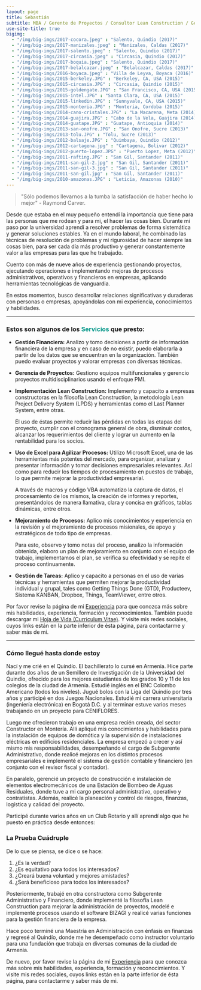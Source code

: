 ```yaml
---
layout: page
title: Sebastián
subtitle: MBA / Gerente de Proyectos / Consultor Lean Construction / Gestor Financiero / Ing. Electrónico / Viajero
use-site-title: true
bigimg:
  - "/img/big-imgs/2017-cocora.jpeg" : "Salento, Quindio (2017)"
  - "/img/big-imgs/2017-manizales.jpeg" : "Manizales, Caldas (2017)"
  - "/img/big-imgs/2017-salento.jpeg" : "Salento, Quindio (2017)"
  - "/img/big-imgs/2017-circasia.jpeg" : "Circasia, Quindio (2017)"
  - "/img/big-imgs/2017-boquia.jpeg" : "Salento, Quindio (2017)"
  - "/img/big-imgs/2017-belalcazar.jpeg" : "Belalcazar, Caldas (2017)"
  - "/img/big-imgs/2016-boyaca.jpeg" : "Villa de Leyva, Boyaca (2016)"
  - "/img/big-imgs/2015-berkeley.JPG" : "Berkeley, CA, USA (2015)"
  - "/img/big-imgs/2015-circasia.JPG" : "Circasia, Quindio (2015)"
  - "/img/big-imgs/2015-goldengate.JPG" : "San Francisco, CA, USA (2015)"
  - "/img/big-imgs/2015-intel.JPG" : "Santa Clara, CA, USA (2015)"
  - "/img/big-imgs/2015-linkedin.JPG" : "Sunnyvale, CA, USA (2015)"
  - "/img/big-imgs/2015-monteria.JPG" : "Monteria, Cordoba (2015)"
  - "/img/big-imgs/2014-cano-cristales.JPG" : "La Macarena, Meta (2014)"
  - "/img/big-imgs/2014-guajira.JPG" : "Cabo de la Vela, Guajira (2014)"
  - "/img/big-imgs/2014-guatape.JPG" : "Guatape, Antioquia (2014)"
  - "/img/big-imgs/2013-san-onofre.JPG" : "San Onofre, Sucre (2013)"
  - "/img/big-imgs/2013-tolu.JPG" : "Tolu, Sucre (2013)"
  - "/img/big-imgs/2012-balsaje.JPG" : "Quimbaya, Quindio (2012)"
  - "/img/big-imgs/2012-cartagena.jpg" : "Cartagena, Bolivar (2012)"
  - "/img/big-imgs/2012-puerto-lopez.JPG" : "Puerto Lopez, Meta (2012)"
  - "/img/big-imgs/2011-rafting.JPG" : "San Gil, Santander (2011)"
  - "/img/big-imgs/2011-san-gil-2.jpg" : "San Gil, Santander (2011)"
  - "/img/big-imgs/2011-san-gil-3.jpg" : "San Gil, Santander (2011)"
  - "/img/big-imgs/2011-san-gil.jpg" : "San Gil, Santander (2011)"
  - "/img/big-imgs/2010-amazonas.JPG" : "Leticia, Amazonas (2010)"
---
```


> "Sólo podemos llevarnos a la tumba la satisfacción de haber hecho lo mejor" - Raymond Carver.

Desde que estaba en el muy pequeño entendí la importancia que tiene para las personas que me rodean y para mi, el hacer las cosas bien. Durante mi paso por la universidad aprendí a resolver problemas de forma sistemática y generar soluciones estables. Ya en el mundo laboral, he combinado las técnicas de resolución de problemas y mi rigurosidad de hacer siempre las cosas bien, para ser cada día más productivo y generar constantemente valor a las empresas para las que he trabajado.

Cuento con más de nueve años de experiencia gestionando proyectos, ejecutando operaciones e implementando mejoras de procesos administrativos, operativos y financieros en empresas, aplicando herramientas tecnológicas de vanguardia.  

En estos momentos, busco desarrollar relaciones significativas y duraderas con personas o empresas, apoyándolas con mi experiencia, conocimientos y habilidades.

---

### Estos son algunos de los <span style="color: #009688">Servicios</span> que presto:  

* **Gestión Financiera:** Analizo y tomo decisiones a partir de información financiera de la empresa y en caso de no existir, puedo elaborarla a partir de los datos que se encuentran en la organización. También puedo evaluar proyectos y valorar empresas con diversas técnicas.  

* **Gerencia de Proyectos:** Gestiono equipos multifuncionales y gerencio proyectos multidisciplinarios usando el enfoque PMI.  

* **Implementación Lean Construction:** Implemento y capacito a empresas constructoras en la filosofía Lean Construction, la metodología Lean Project Delivery System (LPDS) y herramientas como el Last Planner System, entre otras.  

   El uso de éstas permite reducir las pérdidas en todas las etapas del proyecto, cumplir con el cronograma general de obra, disminuir costos, alcanzar los requerimientos del cliente y lograr un aumento en la rentabilidad para los socios.  

* **Uso de Excel para Agilizar Procesos:** Utilizo Microsoft Excel, una de las herramientas más potentes del mercado, para organizar, analizar y presentar información y tomar decisiones empresariales relevantes. Así como para reducir los tiempos de procesamiento en puestos de trabajo, lo que permite mejorar la productividad empresarial.  

   A través de macros y código VBA automatizo la captura de datos, el procesamiento de los mismos, la creación de informes y reportes, presentándolos de manera llamativa, clara y concisa en gráficos, tablas dinámicas, entre otros.  

* **Mejoramiento de Procesos:** Aplico mis conocimientos y experiencia en la revisión y el mejoramiento de procesos misionales, de apoyo y estratégicos de todo tipo de empresas.  

   Para esto, observo y tomo notas del proceso, analizo la información obtenida, elaboro un plan de mejoramiento en conjunto con el equipo de trabajo, implementamos el plan, se verifica su efectividad y se repite el proceso continuamente.  

* **Gestión de Tareas:** Aplico y capacito a personas en el uso de varias técnicas y herramientas que permiten mejorar la productividad individual y grupal, tales como Getting Things Done (GTD), Producteev, Sistema KANBAN, Dropbox, Things, TeamViewer, entre otros.

Por favor revise la página de mi [Experiencia](https://jbeta58.github.io/experiencia/) para que conozca más sobre mis habilidades, experiencia, formación y reconocimientos. También puede descargar mi [Hoja de Vida (Curriculum Vitae)](https://jbeta58.github.io/docs/HV_JSBT.pdf). Y visite mis redes sociales, cuyos links están en la parte inferior de ésta página, para contactarme y saber más de mi.

***

### Cómo llegué hasta donde estoy

Nací y me crié en el Quindío. El bachillerato lo cursé en Armenia. Hice parte durante dos años de un Semillero de Investigación de la Universidad del Quindío, ofrecido para los mejores estudiantes de los grados 10 y 11 de los colegios de la ciudad de Armenia. Estudié inglés en el BNC Colombo Americano (todos los niveles). Jugué bolos con la Liga del Quindío por tres años y participé en dos Juegos Nacionales. Estudié mi carrera universitaria (ingeniería electrónica) en Bogotá D.C. y al terminar estuve varios meses trabajando en un proyecto para CENIFLORES.

Luego me ofrecieron trabajo en una empresa recién creada, del sector Constructor en Montería. Allí apliqué mis conocimientos y habilidades para la instalación de equipos de domótica y la supervisión de instalaciones eléctricas en edificios residenciales. La empresa empezó a crecer y así mismo mis responsabilidades, desempeñando el cargo de Subgerente Administrativo, donde realicé mejoras en los distintos procesos empresariales e implementé el sistema de gestión contable y financiero (en conjunto con el revisor fiscal y contador).

En paralelo, gerencié un proyecto de construcción e instalación de elementos electromecánicos de una Estación de Bombeo de Aguas Residuales, donde tuve a mi cargo personal administrativo, operativo y contratistas. Además, realicé la planeación y control de riesgos, finanzas, logística y calidad del proyecto.

Participé durante varios años en un Club Rotario y allí aprendí algo que he puesto en práctica desde entonces:

### La Prueba Cuádruple
De lo que se piensa, se dice o se hace:
1. ¿Es la verdad?
2. ¿Es equitativo para todos los interesados?
3. ¿Creará buena voluntad y mejores amistades?
4. ¿Será beneficioso para todos los interesados?

Posteriormente, trabajé en otra constructora como Subgerente Administrativo y Financiero, donde implementé la filosofía Lean Construction para mejorar la administración de proyectos, modelé e implementé procesos usando el software BIZAGI y realicé varias funciones para la gestión financiera de la empresa.

Hace poco terminé una Maestría en Administración con énfasis en finanzas y regresé al Quindío, donde me he desempeñado como instructor voluntario para una fundación que trabaja en diversas comunas de la ciudad de Armenia.


De nuevo, por favor revise la página de mi [Experiencia](https://jbeta58.github.io/experiencia/) para que conozca más sobre mis habilidades, experiencia, formación y reconocimientos. Y visite mis redes sociales, cuyos links están en la parte inferior de ésta página, para contactarme y saber más de mi.
